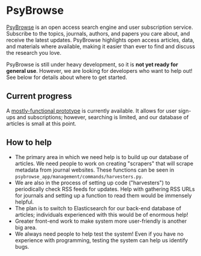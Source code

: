PsyBrowse
=========

[PsyBrowse](http://www.psybrowse.com) is an open access search engine and user
subscription service. Subscribe to the topics, journals, authors, and papers you
care about, and receive the latest updates. PsyBrowse highlights open access
articles, data, and materials where available, making it easier than ever to
find and discuss the research you love.

PsyBrowse is still under heavy development, so it is **not yet ready for general
use**. However, we are looking for developers who want to help out! See below
for details about where to get started.

Current progress
----------------

A [mostly-functional prototype](http://psybrowse-env-znpdcpa6ns.elasticbeanstalk.com)
is currently available. It allows for user sign-ups and subscriptions; however,
searching is limited, and our database of articles is small at this point.

How to help
------------

- The primary area in which we need help is to build up our database of
  articles. We need people to work on creating "scrapers" that will scrape
  metadata from journal websites. These functions can be seen in
  `psybrowse_app/management/commands/harvesters.py`.
- We are also in the process of setting up code ("harvesters") to periodically
  check RSS feeds for updates. Help with gathering RSS URLs for journals and
  setting up a function to read them would be immensely helpful.
- The plan is to switch to Elasticsearch for our back-end database of articles;
  individuals experienced with this would be of enormous help!
- Greater front-end work to make system more user-friendly is another big area.
- We always need people to help test the system! Even if you have no experience
  with programming, testing the system can help us identify bugs.